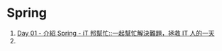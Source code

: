 # Spring

1. [Day 01 - 介紹 Spring - iT 邦幫忙::一起幫忙解決難題，拯救 IT 人的一天](https://ithelp.ithome.com.tw/articles/10190909)
2. 